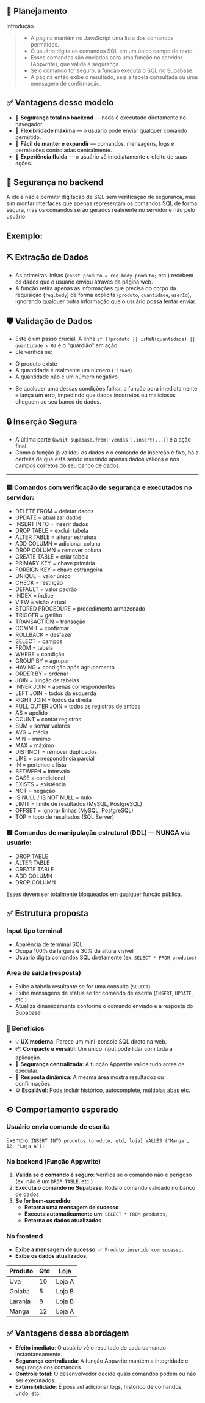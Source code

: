 ## 📜 Planejamento

Introdução

> - A página mantém no JavaScript uma lista dos comandos permitidos.  
> - O usuário digita os comandos SQL em um único campo de texto.  
> - Esses comandos são enviados para uma função no servidor (Appwrite), que valida a segurança.  
> - Se o comando for seguro, a função executa o SQL no Supabase.  
> - A página então exibe o resultado, seja a tabela consultada ou uma mensagem de confirmação.  

## ✅ Vantagens desse modelo

* 🔐 **Segurança total no backend** — nada é executado diretamente no navegador.
* 🧩 **Flexibilidade máxima** — o usuário pode enviar qualquer comando permitido.
* 🧠 **Fácil de manter e expandir** — comandos, mensagens, logs e permissões controladas centralmente.
* 🚀 **Experiência fluida** — o usuário vê imediatamente o efeito de suas ações.

## 👷 Segurança no backend

A ideia não é permitir digitação de SQL sem verificação de segurança, mas sim montar interfaces que apenas representam os comandos SQL de forma segura, mas os comandos serão gerados realmente no servidor e não pelo usuário.

## Exemplo:

## ⛏️ Extração de Dados

* As primeiras linhas (`const produto = req.body.produto;` etc.) recebem os dados que o usuário enviou através da página web.
* A função retira apenas as informações que precisa do corpo da requisição (`req.body`) de forma explícita (`produto`, `quantidade`, `userId`), ignorando qualquer outra informação que o usuário possa tentar enviar.

## 🛡️ Validação de Dados

* Este é um passo crucial. A linha `if (!produto || isNaN(quantidade) || quantidade < 0)` é o "guardião" em ação.
* Ele verifica se:
 + O produto existe
 + A quantidade é realmente um número (`!isNaN`)
 + A quantidade não é um número negativo
* Se qualquer uma dessas condições falhar, a função para imediatamente e lança um erro, impedindo que dados incorretos ou maliciosos cheguem ao seu banco de dados.

## 🔒 Inserção Segura

* A última parte (`await supabase.from('vendas').insert(...)`) é a ação final.
* Como a função já validou os dados e o comando de inserção é fixo, há a certeza de que está sendo inserindo apenas dados válidos e nos campos corretos do seu banco de dados.

---

### 🟨 Comandos com verificação de segurança e executados no servidor:
* DELETE FROM = deletar dados
* UPDATE = atualizar dados
* INSERT INTO = inserir dados
* DROP TABLE = excluir tabela
* ALTER TABLE = alterar estrutura
* ADD COLUMN = adicionar coluna
* DROP COLUMN = remover coluna
* CREATE TABLE = criar tabela
* PRIMARY KEY = chave primária
* FOREIGN KEY = chave estrangeira
* UNIQUE = valor único
* CHECK = restrição
* DEFAULT = valor padrão
* INDEX = índice
* VIEW = visão virtual
* STORED PROCEDURE = procedimento armazenado
* TRIGGER = gatilho
* TRANSACTION = transação
* COMMIT = confirmar
* ROLLBACK = desfazer
* SELECT = campos
* FROM = tabela
* WHERE = condição
* GROUP BY = agrupar
* HAVING = condição após agrupamento
* ORDER BY = ordenar
* JOIN = junção de tabelas
* INNER JOIN = apenas correspondentes
* LEFT JOIN = todos da esquerda
* RIGHT JOIN = todos da direita
* FULL OUTER JOIN = todos os registros de ambas
* AS = apelido
* COUNT = contar registros
* SUM = somar valores
* AVG = média
* MIN = mínimo
* MAX = máximo
* DISTINCT = remover duplicados
* LIKE = correspondência parcial
* IN = pertence a lista
* BETWEEN = intervalo
* CASE = condicional
* EXISTS = existência
* NOT = negação
* IS NULL / IS NOT NULL = nulo
* LIMIT = limite de resultados (MySQL, PostgreSQL)
* OFFSET = ignorar linhas (MySQL, PostgreSQL)
* TOP = topo de resultados (SQL Server)
  
### 🟥 Comandos de manipulação estrutural (DDL) — NUNCA via usuário:
* DROP TABLE
* ALTER TABLE
* CREATE TABLE
* ADD COLUMN
* DROP COLUMN

Esses devem ser totalmente bloqueados em qualquer função pública.

## ✅ Estrutura proposta

### Input tipo terminal

* Aparência de terminal SQL
* Ocupa 100% da largura e 30% da altura visível
* Usuário digita comandos SQL diretamente (ex: `SELECT * FROM produtos`)

### Área de saída (resposta)

* Exibe a tabela resultante se for uma consulta (`SELECT`)
* Exibe mensagens de status se for comando de escrita (`INSERT`, `UPDATE`, etc.)
* Atualiza dinamicamente conforme o comando enviado e a resposta do Supabase

### 🧠 Benefícios

* 💡 **UX moderna**: Parece um mini-console SQL direto na web.
* 📦 **Compacto e versátil**: Um único input pode lidar com toda a aplicação.
* 🔐 **Segurança centralizada**: A função Appwrite valida tudo antes de executar.
* 🔄 **Resposta dinâmica**: A mesma área mostra resultados ou confirmações.
* ⚙️ **Escalável**: Pode incluir histórico, autocomplete, múltiplas abas etc.

## ⚙️ Comportamento esperado

### Usuário envia comando de escrita

Exemplo: `INSERT INTO produtos (produto, qtd, loja) VALUES ('Manga', 12, 'Loja A');`

### No backend (Função Appwrite)

1. **Valida se o comando é seguro**: Verifica se o comando não é perigoso (ex: não é um `DROP TABLE`, etc.)
2. **Executa o comando no Supabase**: Roda o comando validado no banco de dados
3. **Se for bem-sucedido**:
   * **Retorna uma mensagem de sucesso**
   * **Executa automaticamente um**: `SELECT * FROM produtos;`
   * **Retorna os dados atualizados**

### No frontend

* **Exibe a mensagem de sucesso**: `✅ Produto inserido com sucesso.`
* **Exibe os dados atualizados**:
  
| Produto | Qtd | Loja |
|---------|-----|------|
| Uva     | 10  | Loja A |
| Goiaba  | 5   | Loja B |
| Laranja | 8   | Loja B |
| Manga   | 12  | Loja A |

## ✅ Vantagens dessa abordagem

* **Efeito imediato**: O usuário vê o resultado de cada comando instantaneamente.
* **Segurança centralizada**: A função Appwrite mantém a integridade e segurança dos comandos.
* **Controle total**: O desenvolvedor decide quais comandos podem ou não ser executados.
* **Extensibilidade**: É possível adicionar logs, histórico de comandos, undo, etc.
